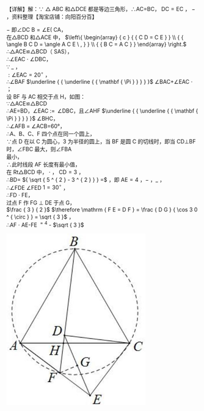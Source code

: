 【详解】解：∵ $\triangle$ ABC 和△DCE 都是等边三角形，∴AC=BC， $\mathrm { D C = E C }$ ， $-$ ，资料整理【淘宝店铺：向阳百分百】

$-$ 即∠DC $\mathrm { B } = \angle \mathrm { E } ($ CA，  
在△BCD 和△ACE 中， $\left\{ \begin{array} { c } { { C D = C E } } \\ { { \angle B C D = \angle A C E \ , } } \\ { { B C = A C } } \end{array} \right.$ ∴△ACE≌△BCD（ SAS），  
∴∠EAC $\cdot$ ∠DBC，  
∵ $\_$ ，  
$: \angle \mathrm { E A C } { = } 2 0 ^ { \circ }$ ，  
∴∠BAF $\underline { { \underline { { \mathbf { \Pi } } } } }$ ∠BAC+∠EAC $\cdot$ ；  
设 BF 与 AC 相交于点 H，如图：  
∵△ACE≌△BCD  
∴AE=BD，∠EAC $\mathop { : = }$ ∠DBC，且∠AHF $\underline { { \underline { { \mathbf { \Pi } } } } }$ ∠BHC，  
∴∠AFB $=$ ∠ACB=60°，  
∴A、B、C、F 四个点在同一个圆上，  
∵点 D 在以 C 为圆心，3 为半径的圆上，当 BF 是圆 C 的切线时，即当 CD⊥BF 时，∠FBC 最大，则∠FBA  
最小，  
∴此时线段 AF 长度有最小值，  
在 Rt△BCD 中， $\cdot$ ， $\mathrm { C D } { = } 3$ ，  
∴BD= ${ \sqrt { 5 ^ { 2 } - 3 ^ { 2 } } } =$ ，即 $\mathrm { A E } { = } 4$ ，$-$ ，$\_$ ，  
∴∠FDE ∠FED $\scriptstyle 1 = 3 0 ^ { \circ }$ ，  
∴FD $\cdot$ FE，  
过点 F 作 FG $\perp$ DE 于点 G，  
$\frac { 3 } { 2 }$ $\therefore \mathrm { F E = D F } = \frac { D G } { \cos 3 0 ^ { \circ } } = \sqrt { 3 }$ ，  
∴AF $\cdot$ AE-FE $^ { = 4 }$ - $\sqrt { 3 }$

![](<../../qs_image_DB/专题2-3_八种隐圆类最值问题，圆来如此简单（解析版）/68474680c4b50a28dc415a46f930bcfe3fde6077160e269c1b5c5e3bc02386da.jpg>)

